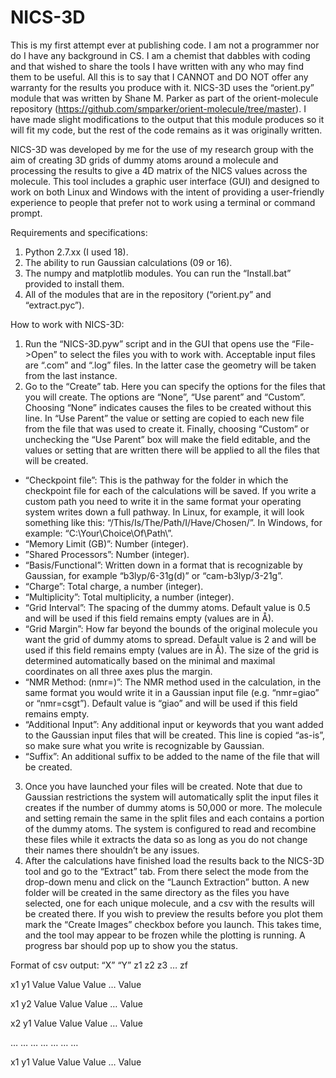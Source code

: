 # NICS-3D

This is my first attempt ever at publishing code. I am not a programmer nor do I have any background in CS. I am a chemist that dabbles with coding and that wished to share the tools I have written with any who may find them to be useful. All this is to say that I CANNOT and DO NOT offer any warranty for the results you produce with it.
NICS-3D uses the “orient.py” module that was written by Shane M. Parker as part of the orient-molecule repository (https://github.com/smparker/orient-molecule/tree/master). I have made slight modifications to the output that this module produces so it will fit my code, but the rest of the code remains as it was originally written.

NICS-3D was developed by me for the use of my research group with the aim of creating 3D grids of dummy atoms around a molecule and processing the results to give a 4D matrix of the NICS values across the molecule. This tool includes a graphic user interface (GUI) and designed to work on both Linux and Windows with the intent of providing a user-friendly experience to people that prefer not to work using a terminal or command prompt.

Requirements and specifications:
1) Python 2.7.xx (I used 18).
2) The ability to run Gaussian calculations (09 or 16).
3) The numpy and matplotlib modules. You can run the “Install.bat” provided to install them.
4) All of the modules that are in the repository (“orient.py” and “extract.pyc”).

How to work with NICS-3D:
1) Run the “NICS-3D.pyw” script and in the GUI that opens use the “File->Open” to select the files you with to work with. Acceptable input files are “.com” and “.log” files. In the latter case the geometry will be taken from the last instance.
2) Go to the “Create” tab. Here you can specify the options for the files that you will create. The options are “None”, “Use parent” and “Custom”. Choosing “None” indicates causes the files to be created without this line. In “Use Parent” the value or setting are copied to each new file from the file that was used to create it. Finally, choosing “Custom” or unchecking the “Use Parent” box will make the field editable, and the values or setting that are written there will be applied to all the files that will be created.
* “Checkpoint file”: This is the pathway for the folder in which the checkpoint file for each of the calculations will be saved. If you write a custom path you need to write it in the same format your operating system writes down a full pathway. In Linux, for example, it will look something like this: “/This/Is/The/Path/I/Have/Chosen/”. In Windows, for example: “C:\Your\Choice\Of\Path\”.
* “Memory Limit (GB)”: Number (integer).
* ”Shared Processors”: Number (integer).
* “Basis/Functional”: Written down in a format that is recognizable by Gaussian, for example “b3lyp/6-31g(d)” or “cam-b3lyp/3-21g”. 
* “Charge”: Total charge, a number (integer).
* “Multiplicity”: Total multiplicity, a number (integer).
* “Grid Interval”: The spacing of the dummy atoms. Default value is 0.5 and will be used if this field remains empty (values are in Å).
* “Grid Margin”: How far beyond the bounds of the original molecule you want the grid of dummy atoms to spread. Default value is 2 and will be used if this field remains empty (values are in Å). The size of the grid is determined automatically based on the minimal and maximal coordinates on all three axes plus the margin.
* “NMR Method: (nmr=)”: The NMR method used in the calculation, in the same format you would write it in a Gaussian input file (e.g. “nmr=giao” or “nmr=csgt”). Default value is “giao” and will be used if this field remains empty.
* “Additional Input”: Any additional input or keywords that you want added to the Gaussian input files that will be created. This line is copied “as-is”, so make sure what you write is recognizable by Gaussian.
* “Suffix”: An additional suffix to be added to the name of the file that will be created.
3) Once you have launched your files will be created. Note that due to Gaussian restrictions the system will automatically split the input files it creates if the number of dummy atoms is 50,000 or more. The molecule and setting remain the same in the split files and each contains a portion of the dummy atoms. The system is configured to read and recombine these files while it extracts the data so as long as you do not change their names there shouldn’t be any issues.
4) After the calculations have finished load the results back to the NICS-3D tool and go to the “Extract” tab. From there select the mode from the drop-down menu and click on the “Launch Extraction” button. A new folder will be created in the same directory as the files you have selected, one for each unique molecule, and a csv with the results will be created there. If you wish to preview the results before you plot them mark the “Create Images” checkbox before you launch. This takes time, and the tool may appear to be frozen while the plotting is running. A progress bar should pop up to show you the status.
  
Format of csv output:
“X” “Y”	  z1	  z2	  z3  …	  zf

x1  y1	Value	Value	Value	…	Value

x1	y2	Value	Value	Value	…	Value

x2	y1	Value	Value	Value	…	Value

…	  …  	…  	  …	    …	    …	  …

x1	y1	Value	Value	Value	…	Value

